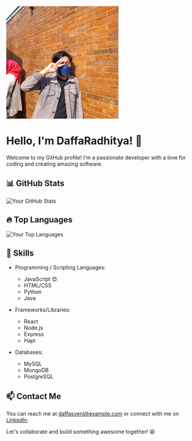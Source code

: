 <img src="20220730_145800.jpg"  width="300">

# Hello, I'm DaffaRadhitya! 👋

Welcome to my GitHub profile! I'm a passionate developer with a love for coding and creating amazing software.

## 📊 GitHub Stats

![Your GitHub Stats](https://github-readme-stats.vercel.app/api?username=Dapoodap&show_icons=true&theme=radical)

## 🔥 Top Languages

![Your Top Languages](https://github-readme-stats.vercel.app/api/top-langs/?username=Dapoodap&layout=compact&theme=radical)

## 🚀 Skills

- Programming / Scripting Languages: 
  - JavaScript :heart_eyes:
  - HTML/CSS
  - Python
  - Java

- Frameworks/Libraries: 
  - React
  - Node.js
  - Express
  - Hapi

- Databases: 
  - MySQL
  - MongoDB
  - PostgreSQL

## 📫 Contact Me

You can reach me at [daffasvenl@example.com](mailto:daffasven@example.com) or connect with me on [LinkedIn]([https://www.linkedin.com/in/your-profile](https://www.linkedin.com/in/daffapwp/)).

Let's collaborate and build something awesome together! 😄
